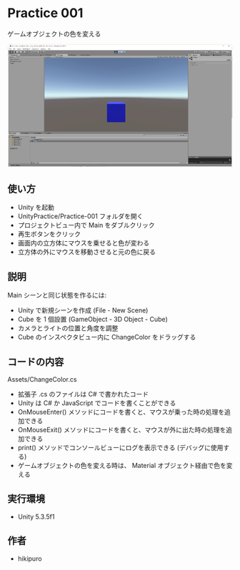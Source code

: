 ﻿# Practice 001

ゲームオブジェクトの色を変える

![Practice 001](https://raw.githubusercontent.com/hikipuro/UnityPractice/image/image/screenshot/Practice-001.png)

## 使い方

- Unity を起動
- UnityPractice/Practice-001 フォルダを開く
- プロジェクトビュー内で Main をダブルクリック
- 再生ボタンをクリック
- 画面内の立方体にマウスを乗せると色が変わる
- 立方体の外にマウスを移動させると元の色に戻る

## 説明

Main シーンと同じ状態を作るには:

- Unity で新規シーンを作成 (File - New Scene)
- Cube を 1 個設置 (GameObject - 3D Object - Cube)
- カメラとライトの位置と角度を調整
- Cube のインスペクタビュー内に ChangeColor をドラッグする

## コードの内容

Assets/ChangeColor.cs

- 拡張子 .cs のファイルは C# で書かれたコード
- Unity は C# か JavaScript でコードを書くことができる
- OnMouseEnter() メソッドにコードを書くと、マウスが乗った時の処理を追加できる
- OnMouseExit() メソッドにコードを書くと、マウスが外に出た時の処理を追加できる
- print() メソッドでコンソールビューにログを表示できる (デバッグに使用する)
- ゲームオブジェクトの色を変える時は、 Material オブジェクト経由で色を変える

## 実行環境

- Unity 5.3.5f1

## 作者

- hikipuro
